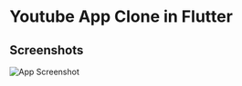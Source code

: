 # Youtube App Clone in Flutter

## Screenshots

![App Screenshot](https://github.com/OnkarSagare27/youtube-clone-in-flutter/blob/master/example/youtube_clone.png)